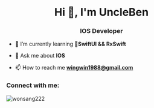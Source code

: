 <h1 align="center">Hi 👋, I'm UncleBen</h1>
<h3 align="center">IOS Developer</h3>

- 🌱 I’m currently learning **SwiftUI && RxSwift**

- 💬 Ask me about **IOS**

- 📫 How to reach me **wingwin1988@gmail.com**

<h3 align="left">Connect with me:</h3>
<p align="left">
</p>


<p><img align="center" src="https://github-readme-stats.vercel.app/api/top-langs?username=wonsang222&show_icons=true&locale=en&layout=compact" alt="wonsang222" /></p>
